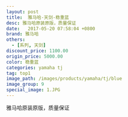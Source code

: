 ```yaml
---
layout: post
title:  雅马哈-天剑-稳重蓝
desc: 雅马哈原装原版，质量保证
date:   2017-05-20 07:58:04 +0800
brand: 雅马哈
others:
  - [系列, 天剑]
discount_price: 1100.00
origin_price: 5000.00
color: 稳重蓝
categories: yamaha tj
tag: top1
image_path: /images/products/yamaha/tj/blue
image_group: 9
special_image: 1.JPG
---
```


<p>雅马哈原装原版，质量保证</p>
